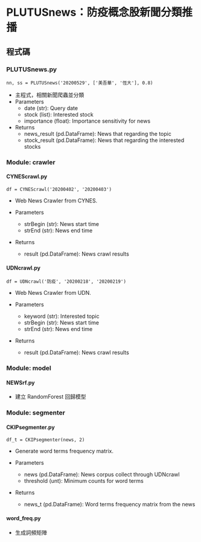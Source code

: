 # PLUTUSnews：防疫概念股新聞分類推播

## 程式碼

### PLUTUSnews.py

    nn, ss = PLUTUSnews('20200529', ['美吾華', '恆大'], 0.8)

* 主程式，相關新聞爬蟲並分類    
* Parameters
   * date (str): Query date
   * stock (list): Interested stock
   * importance (float): Importance sensitivity for news
* Returns
   * news_result (pd.DataFrame): News that regarding the topic
   * stock_result (pd.DataFrame): News that regarding the interested stocks
    
### Module: crawler

#### CYNEScrawl.py

    df = CYNEScrawl('20200402', '20200403')

* Web News Crawler from CYNES.

* Parameters
   * strBegin (str): News start time
   * strEnd (str): News end time

* Returns
   * result (pd.DataFrame): News crawl results

#### UDNcrawl.py

    df = UDNcrawl('防疫', '20200218', '20200219')

* Web News Crawler from UDN.
    
 * Parameters
   * keyword (str): Interested topic
   * strBegin (str): News start time
   * strEnd (str): News end time

 * Returns
   * result (pd.DataFrame): News crawl results

### Module: model

#### NEWSrf.py

* 建立 RandomForest 回歸模型

### Module: segmenter

#### CKIPsegmenter.py

    df_t = CKIPsegmenter(news, 2)

* Generate word terms frequency matrix.
    
* Parameters
   * news (pd.DataFrame): News corpus collect through UDNcrawl
   * threshold (unt): Minimum counts for word terms

* Returns
   * news_t (pd.DataFrame): Word terms frequency matrix from the news
   
 #### word_freq.py
 
 * 生成詞頻矩陣
